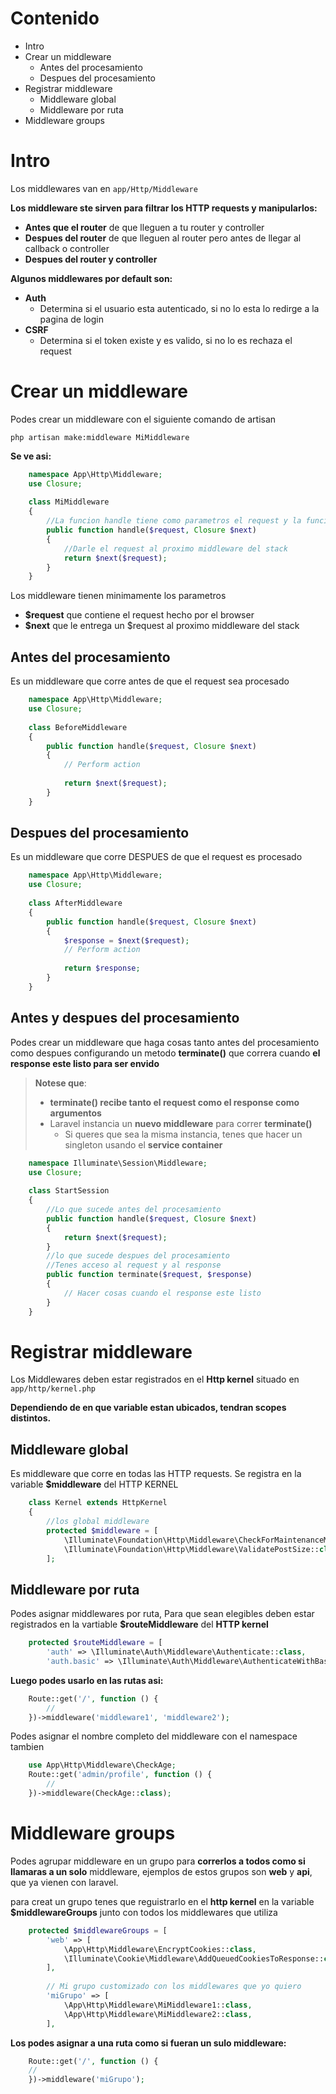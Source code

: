 


# Contenido


* Intro
* Crear un middleware
	* Antes del procesamiento
	* Despues del procesamiento 
* Registrar middleware
	* Middleware global
	* Middleware por ruta
* Middleware groups





# Intro

Los middlewares van en `app/Http/Middleware`

**Los middleware ste sirven para filtrar los HTTP requests y manipularlos:**

*	**Antes que el router** de que lleguen a tu router y controller
*	**Despues del router** de que lleguen al router pero antes de llegar al callback o controller
*	**Despues del router y controller**

**Algunos middlewares por default son:**

* **Auth**
	* Determina si el usuario esta autenticado, si no lo esta lo redirge a la pagina de login
* **CSRF**
	* Determina si el token existe y es valido, si no lo es rechaza el request   


# Crear un middleware


Podes crear un middleware con el siguiente comando de artisan

	php artisan make:middleware MiMiddleware
	
**Se ve asi:**
```php
	namespace App\Http\Middleware;
	use Closure;
	
	class MiMiddleware
	{
		//La funcion handle tiene como parametros el request y la funcion $next
	    public function handle($request, Closure $next)
	    {
			//Darle el request al proximo middleware del stack
	        return $next($request);
	    }
	}
```
Los middleware tienen minimamente los parametros
* **$request** que contiene el request hecho por el browser
* **$next** que le entrega un $request al proximo middleware del stack

## Antes del procesamiento

Es un middleware que corre antes de que el request sea procesado
```php
	namespace App\Http\Middleware;
	use Closure;
	
	class BeforeMiddleware
	{
	    public function handle($request, Closure $next)
	    {
	        // Perform action
	
	        return $next($request);
	    }
	}
```
## Despues del procesamiento

Es un middleware que corre DESPUES de que el request es procesado
```php
	namespace App\Http\Middleware;
	use Closure;
	
	class AfterMiddleware
	{
	    public function handle($request, Closure $next)
	    {
	        $response = $next($request);
	        // Perform action
	
	        return $response;
	    }
	}
```
## Antes y despues del procesamiento

Podes crear un middleware que haga cosas tanto antes del procesamiento como despues configurando un metodo **terminate()** que correra cuando **el response este listo para ser envido**
	
>**Notese que**:
>* **terminate() recibe tanto el request como el response como argumentos**
>* Laravel instancia un **nuevo middleware** para correr **terminate()**
>	* Si queres que sea la misma instancia, tenes que hacer un singleton usando el **service container** 
	
	
```php
	namespace Illuminate\Session\Middleware;
	use Closure;
	
	class StartSession
	{
		//Lo que sucede antes del procesamiento
	    public function handle($request, Closure $next)
	    {
	        return $next($request);
	    }
		//lo que sucede despues del procesamiento
		//Tenes acceso al request y al response
	    public function terminate($request, $response)
	    {
	        // Hacer cosas cuando el response este listo
	    }
	}
```
	
# Registrar middleware


Los Middlewares deben estar registrados en el **Http kernel** situado en `app/http/kernel.php`

**Dependiendo de en que variable estan ubicados, tendran scopes distintos.**
## Middleware global

Es middleware que corre en todas las HTTP requests. 
Se registra en la variable **$middleware** del HTTP KERNEL
```php
	class Kernel extends HttpKernel
	{
	    //los global middleware
	    protected $middleware = [
	        \Illuminate\Foundation\Http\Middleware\CheckForMaintenanceMode::class,
	        \Illuminate\Foundation\Http\Middleware\ValidatePostSize::class,...
	    ];
```
## Middleware por ruta

Podes asignar middlewares por ruta, Para que sean elegibles deben estar registrados en la vartiable **$routeMiddleware** del **HTTP kernel**
```php
    protected $routeMiddleware = [
        'auth' => \Illuminate\Auth\Middleware\Authenticate::class,
        'auth.basic' => \Illuminate\Auth\Middleware\AuthenticateWithBasicAuth::class,
```


**Luego podes usarlo en las rutas asi:**
```php
	Route::get('/', function () {
	    //
	})->middleware('middleware1', 'middleware2');
```
Podes asignar el nombre completo del middleware con el namespace tambien
```php
	use App\Http\Middleware\CheckAge;
	Route::get('admin/profile', function () {
	    //
	})->middleware(CheckAge::class);
```
	
# Middleware groups

Podes agrupar middleware en un grupo para **correrlos a todos como si llamaras a un solo** middleware, ejemplos de estos grupos son **web** y **api**, que ya vienen con laravel.

para creat un grupo tenes que reguistrarlo en el **http kernel** en la variable **$middlewareGroups** junto con todos los middlewares que utiliza

```php
	protected $middlewareGroups = [
	    'web' => [
	        \App\Http\Middleware\EncryptCookies::class,
	        \Illuminate\Cookie\Middleware\AddQueuedCookiesToResponse::class
	    ],
		
		// Mi grupo customizado con los middlewares que yo quiero
	    'miGrupo' => [
	        \App\Http\Middleware\MiMiddleware1::class,
	        \App\Http\Middleware\MiMiddleware2::class,
	    ],
```

**Los podes asignar a una ruta como si fueran un sulo middleware:**
```php
	Route::get('/', function () {
    //
	})->middleware('miGrupo');
```

<!--stackedit_data:
eyJoaXN0b3J5IjpbNjkxMDAzMDIzXX0=
-->